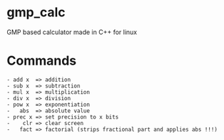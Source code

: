 # gmp_calc
GMP based calculator made in C++ for linux

# Commands
    
    - add x  => addition
    - sub x  => subtraction
    - mul x  => multiplication
    - div x  => division
    - pow x  => exponentiation
    -   abs  => absolute value
    - prec x => set precision to x bits
    -    clr => clear screen
    -   fact => factorial (strips fractional part and applies abs !!!)
